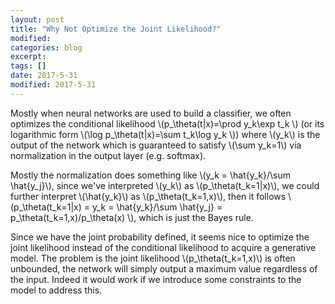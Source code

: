 ```yaml
---
layout: post
title: "Why Not Optimize the Joint Likelihood?"
modified:
categories: blog
excerpt:
tags: []
date: 2017-5-31
modified: 2017-5-31
---
```


Mostly when neural networks are used to build a classifier, we often optimizes the conditional likelihood 
\\(p_\theta(t|x)=\prod y_k\exp t_k \\) (or its logarithmic form \\(\log p_\theta(t|x)=\sum t_k\log y_k \\)) where \\(y_k\\) is the output of the network which is guaranteed to satisfy \\(\sum y_k=1\\) via normalization in the output layer (e.g. softmax).

Mostly the normalization does something like \\(y_k = \hat{y_k}/\sum \hat{y_j}\\), since we've interpreted \\(y_k\\) as 
\\(p_\theta(t_k=1|x)\\), we could further interpret \\(\hat{y_k}\\) as \\(p_\theta(t_k=1,x)\\), then it follows 
\\(p_\theta(t_k=1|x) = y_k = \hat{y_k}/\sum \hat{y_j} = p_\theta(t_k=1,x)/p_\theta(x) \\), 
which is just the Bayes rule.

Since we have the joint probability defined, it seems nice to optimize the joint likelihood instead of the conditional likelihood to acquire a generative model. The problem is the joint likelihood \\(p_\theta(t_k=1,x)\\) is often unbounded,
the network will simply output a maximum value regardless of the input. Indeed it would work if we introduce some constraints to the model to address this.
